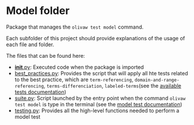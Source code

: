 # Model folder

Package that manages the `olivaw test model` command.

Each subfolder of this project should provide explanations of the usage of each file and folder.

The files that can be found here:

* [__init__.py](./__init__.py): Executed code when the package is imported
* [best_practices.py](./best_practices.py): Provides the script that will apply all hte tests related to the best practice, which are `term-referencing`, `domain-and-range-referencing`, `terms-differenciation`, `labeled-terms`(see the [available tests documentation](../../../docs/tests.md#21-model-tests))
* [suite.py](./suite.py): Script launched by the entry point when the command `olivaw test model` is type in the terminal (see the [model test documentation](../../../docs/tests.md#21-model-tests))
* [testing.py](./testing.py): Provides all the high-level functions needed to perform a model test